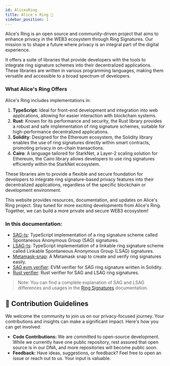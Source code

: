 ```yaml
---
id: AlicesRing
title: Alice's Ring 💍
sidebar_position: 1
--- 
```


Alice's Ring is an open source and community-driven project that aims to enhance privacy in the WEB3 ecosystem through Ring Signatures. Our mission is to shape a future where privacy is an integral part of the digital experience.

It offers a suite of libraries that provide developers with the tools to integrate ring signature schemes into their decentralized applications. These libraries are written in various programming languages, making them versatile and accessible to a broad spectrum of developers.

### What Alice's Ring Offers
Alice's Ring includes implementations in:

1. **TypeScript**: Ideal for front-end development and integration into web applications, allowing for easier interaction with blockchain systems.
2. **Rust**: Known for its performance and security, the Rust library provides a robust and safe implementation of ring signature schemes, suitable for high-performance decentralized applications.
3. **Solidity**: Designed for the Ethereum ecosystem, the Solidity library enables the use of ring signatures directly within smart contracts, promoting privacy in on-chain transactions.
4. **Cairo**: A language tailored for StarkNet, a Layer-2 scaling solution for Ethereum, the Cairo library allows developers to use ring signatures efficiently within the StarkNet ecosystem.

These libraries aim to provide a flexible and secure foundation for developers to integrate ring signature-based privacy features into their decentralized applications, regardless of the specific blockchain or development environment.


This website provides resources, documentation, and updates on Alice's Ring project. Stay tuned for more exciting developments from Alice's Ring. Together, we can build a more private and secure WEB3 ecosystem!

### In this documentation:

- [SAG-ts](./SAG-ts): TypeScript implementation of a ring signature scheme called Spontaneous Anonymous Group (SAG) signatures.
- [LSAG-ts](./LSAG-ts): TypeScript implementation of a linkable ring signature scheme called Linkable Spontaneous Anonymous Group (LSAG) signatures.
- [Metamask-snap](./metamask-snap): A Metamask snap to create and verify ring signatures easily.
- [SAG evm verifier](./SAG-evm-verifier): EVM verifier for SAG ring signature written in Solidity.
- [Rust verifier](./rust-verifier): Rust verifier for SAG and LSAG ring signatures.

> Note:
> You can find a complete explanation of SAG and LSAG differences and usages in the [Ring Signatures](./ring-signatures) documentation.

## 🤝 Contribution Guidelines
We welcome the community to join us on our privacy-focused journey. Your contributions and insights can make a significant impact. Here's how you can get involved:
- **Code Contributions:** We are committed to open-source development. While we currently have one public repository, rest assured that open source is in our DNA, and more repositories will become public soon.
- **Feedback:** Have ideas, suggestions, or feedback? Feel free to open an issue or reach out to us. Your input is valuable.